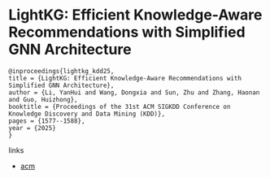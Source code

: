 # LightKG: Efficient Knowledge-Aware Recommendations with Simplified GNN Architecture

```
@inproceedings{lightkg_kdd25,
title = {LightKG: Efficient Knowledge-Aware Recommendations with Simplified GNN Architecture},
author = {Li, YanHui and Wang, Dongxia and Sun, Zhu and Zhang, Haonan and Guo, Huizhong},
booktitle = {Proceedings of the 31st ACM SIGKDD Conference on Knowledge Discovery and Data Mining (KDD)},
pages = {1577--1588},
year = {2025}
}
```

links
- [acm](https://dl.acm.org/doi/10.1145/3711896.3737026)
